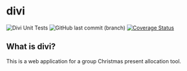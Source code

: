 # divi
![Divi Unit Tests](https://github.com/Cornelius2121/divi/actions/workflows/python-unittest.yml/badge.svg)
![GitHub last commit (branch)](https://img.shields.io/github/last-commit/Cornelius2121/divi/main)
[![Coverage Status](https://coveralls.io/repos/github/Cornelius2121/divi/badge.svg?branch=main)](https://coveralls.io/github/Cornelius2121/divi?branch=main)
## What is divi?
This is a web application for a group Christmas present allocation tool.
